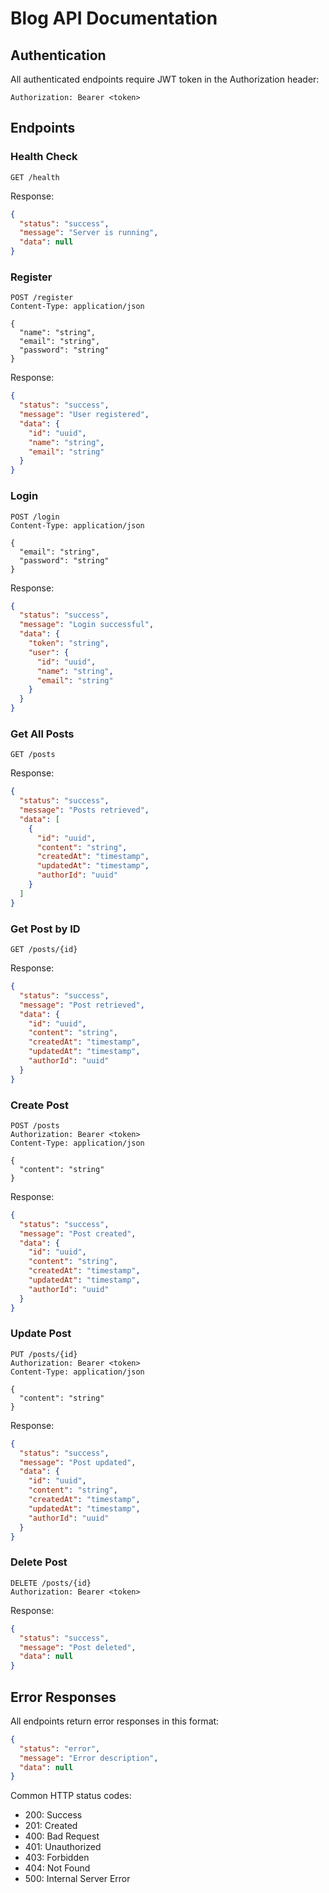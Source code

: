 # Blog API Documentation

## Authentication
All authenticated endpoints require JWT token in the Authorization header:
```
Authorization: Bearer <token>
```

## Endpoints

### Health Check
```http
GET /health
```
Response:
```json
{
  "status": "success",
  "message": "Server is running",
  "data": null
}
```

### Register
```http
POST /register
Content-Type: application/json

{
  "name": "string",
  "email": "string",
  "password": "string"
}
```
Response:
```json
{
  "status": "success",
  "message": "User registered",
  "data": {
    "id": "uuid",
    "name": "string",
    "email": "string"
  }
}
```

### Login
```http
POST /login
Content-Type: application/json

{
  "email": "string",
  "password": "string"
}
```
Response:
```json
{
  "status": "success",
  "message": "Login successful",
  "data": {
    "token": "string",
    "user": {
      "id": "uuid",
      "name": "string",
      "email": "string"
    }
  }
}
```

### Get All Posts
```http
GET /posts
```
Response:
```json
{
  "status": "success",
  "message": "Posts retrieved",
  "data": [
    {
      "id": "uuid",
      "content": "string",
      "createdAt": "timestamp",
      "updatedAt": "timestamp",
      "authorId": "uuid"
    }
  ]
}
```

### Get Post by ID
```http
GET /posts/{id}
```
Response:
```json
{
  "status": "success",
  "message": "Post retrieved",
  "data": {
    "id": "uuid",
    "content": "string",
    "createdAt": "timestamp",
    "updatedAt": "timestamp",
    "authorId": "uuid"
  }
}
```

### Create Post
```http
POST /posts
Authorization: Bearer <token>
Content-Type: application/json

{
  "content": "string"
}
```
Response:
```json
{
  "status": "success",
  "message": "Post created",
  "data": {
    "id": "uuid",
    "content": "string",
    "createdAt": "timestamp",
    "updatedAt": "timestamp",
    "authorId": "uuid"
  }
}
```

### Update Post
```http
PUT /posts/{id}
Authorization: Bearer <token>
Content-Type: application/json

{
  "content": "string"
}
```
Response:
```json
{
  "status": "success",
  "message": "Post updated",
  "data": {
    "id": "uuid",
    "content": "string",
    "createdAt": "timestamp",
    "updatedAt": "timestamp",
    "authorId": "uuid"
  }
}
```

### Delete Post
```http
DELETE /posts/{id}
Authorization: Bearer <token>
```
Response:
```json
{
  "status": "success",
  "message": "Post deleted",
  "data": null
}
```

## Error Responses
All endpoints return error responses in this format:
```json
{
  "status": "error",
  "message": "Error description",
  "data": null
}
```

Common HTTP status codes:
- 200: Success
- 201: Created
- 400: Bad Request
- 401: Unauthorized
- 403: Forbidden
- 404: Not Found
- 500: Internal Server Error